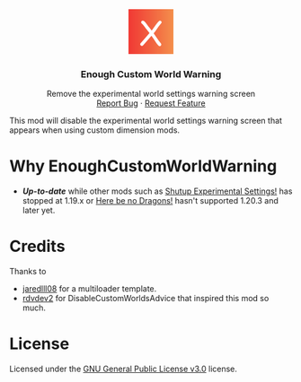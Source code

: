 <div align="center">
  <a href="https://github.com/toby7002/KotlinForNukkit">
    <img src="common/src/main/resources/ecww.png" alt="Logo" width="80" height="80">
  </a>

<h3 align="center">Enough Custom World Warning</h3>

  <p align="center">
    Remove the experimental world settings warning screen
    <br />
    <a href="https://github.com/toby7002/EnoughCustomWorldWarning/issues">Report Bug</a>
    ·
    <a href="https://github.com/toby7002/EnoughCustomWorldWarning/issues">Request Feature</a>
  </p>
</div>

This mod will disable the experimental world settings warning screen that appears when using custom dimension mods.

# Why EnoughCustomWorldWarning
- **_Up-to-date_** while other mods such as [Shutup Experimental Settings!](https://www.curseforge.com/minecraft/mc-mods/shutup-experimental-settings) has stopped at 1.19.x or [Here be no Dragons!](https://www.curseforge.com/minecraft/mc-mods/here-be-no-dragons) hasn't supported 1.20.3 and later yet.

# Credits
Thanks to
- [jaredlll08](https://github.com/jaredlll08) for a multiloader template.
- [rdvdev2](https://github.com/rdvdev2) for DisableCustomWorldsAdvice that inspired this mod so much.

# License

Licensed under the [GNU General Public License v3.0](https://github.com/toby7002/EnoughCustomWorldWarning/blob/main/LICENSE) license.
